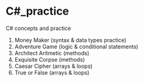 # C#_practice
 C# concepts and practice 
1. Money Maker (syntax & data types practice)
2. Adventure Game (logic & conditional statements)
3. Architect Aritmetic (methods)
4. Exquisite Corpse (methods)
5. Caesar Cipher (arrays & loops)
6. True or False (arrays & loops)
